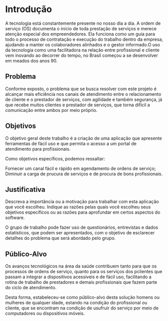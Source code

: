 # Introdução

A tecnologia está constantemente presente no nosso dia a dia. A ordem de serviço (OS) documenta o início de toda prestação de serviços e merece atenção especial dos empreendedores. Ela funciona como um guia para todo o processo de contratação e execução do trabalho dentro da empresa, ajudando a manter os colaboradores alinhados e o gestor informado.O uso da tecnologia como uma facilitadora na relação entre profissional e cliente vem inovando ao decorrer do tempo, no Brasil começou a se desenvolver em meados dos anos 90.

## Problema
Conforme exposto, o problema que se busca resolver com este projeto é alcançar mais eficiência nos canais de atendimento entre o relacionamento de cliente e o prestador de serviços, com agilidade e também segurança, já que recebe muitos clientes e prestador de serviços, que torna difícil a comunicação entre ambos por meio próprio.

## Objetivos

O objetivo geral deste trabalho é a criação de uma aplicação que apresente ferramentas de fácil uso e que permita o acesso a um portal de atendimento para profissionais.

Como objetivos específicos, podemos ressaltar:

Fornecer um canal fácil e rápido em agendamento de ordens de serviço;
Diminuir a carga de prucura de serviços e de procura de bons profissionais.

## Justificativa

Descreva a importância ou a motivação para trabalhar com esta aplicação que você escolheu. Indique as razões pelas quais você escolheu seus objetivos específicos ou as razões para aprofundar em certos aspectos do software.

O grupo de trabalho pode fazer uso de questionários, entrevistas e dados estatísticos, que podem ser apresentados, com o objetivo de esclarecer detalhes do problema que será abordado pelo grupo.


## Público-Alvo

Os avanços tecnológicos na área da saúde contribuem tanto para que os processos de ordens de serviço, quanto para os serviços dos pclientes que passam a integrar a dispositivos acessíveis e de fácil uso, facilitando a rotina de trabalho de prestadores e demais profissionais que fazem parte do ciclo de atendimento.

Desta forma, estabeleceu-se como público-alvo desta solução homens ou mulheres de qualquer idade, estando na condição do profissional ou cliente, que se encontram na condição de usufruir do serviço por meio de computadores ou dispositivos móveis.


